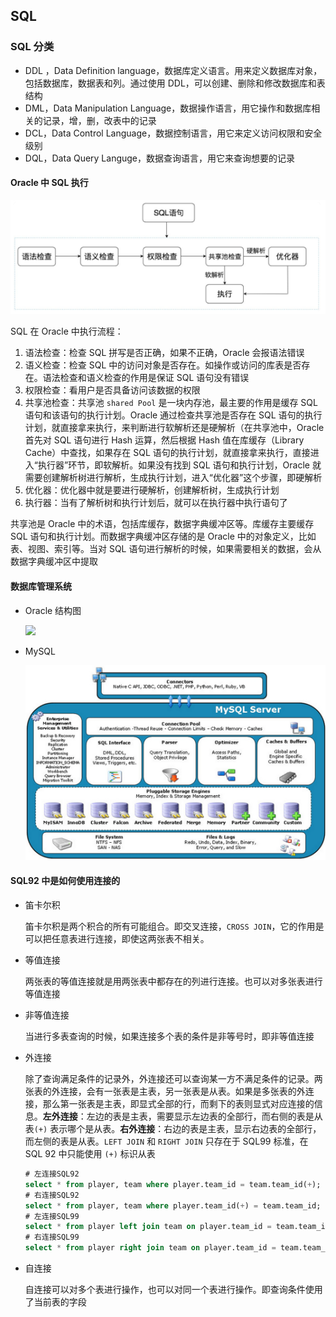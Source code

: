 ## SQL

### SQL 分类

* DDL ，Data Definition language，数据库定义语言。用来定义数据库对象，包括数据库，数据表和列。通过使用 DDL，可以创建、删除和修改数据库和表结构
* DML，Data Manipulation Language，数据操作语言，用它操作和数据库相关的记录，增，删，改表中的记录
* DCL，Data Control Language，数据控制语言，用它来定义访问权限和安全级别
* DQL，Data Query Languge，数据查询语言，用它来查询想要的记录

#### Oracle 中 SQL 执行

![](./Images/Oracle中SQL执行流程.png)

SQL 在 Oracle 中执行流程：

1. 语法检查：检查 SQL 拼写是否正确，如果不正确，Oracle 会报语法错误
2. 语义检查：检查 SQL 中的访问对象是否存在。如操作或访问的库表是否存在。语法检查和语义检查的作用是保证 SQL 语句没有错误
3. 权限检查：看用户是否具备访问该数据的权限
4. 共享池检查：共享池 `shared Pool` 是一块内存池，最主要的作用是缓存 SQL 语句和该语句的执行计划。Oracle 通过检查共享池是否存在 SQL 语句的执行计划，就直接拿来执行，来判断进行软解析还是硬解析（在共享池中，Oracle 首先对 SQL 语句进行 Hash 运算，然后根据 Hash 值在库缓存（Library Cache）中查找，如果存在 SQL  语句的执行计划，就直接拿来执行，直接进入“执行器”环节，即软解析。如果没有找到 SQL 语句和执行计划，Oracle 就需要创建解析树进行解析，生成执行计划，进入“优化器”这个步骤，即硬解析
5. 优化器：优化器中就是要进行硬解析，创建解析树，生成执行计划
6. 执行器：当有了解析树和执行计划后，就可以在执行器中执行语句了

共享池是 Oracle 中的术语，包括库缓存，数据字典缓冲区等。库缓存主要缓存 SQL 语句和执行计划。而数据字典缓冲区存储的是 Oracle 中的对象定义，比如表、视图、索引等。当对 SQL  语句进行解析的时候，如果需要相关的数据，会从数据字典缓冲区中提取

#### 数据库管理系统

* Oracle 结构图

  ![](./Images/Oracle12c数据库架构.png)

* MySQL

  ![](./Images/MySQL数据库结构.png)

  

#### SQL92 中是如何使用连接的

* 笛卡尔积

  笛卡尔积是两个积合的所有可能组合。即交叉连接，`CROSS JOIN`，它的作用是可以把任意表进行连接，即使这两张表不相关。

* 等值连接

  两张表的等值连接就是用两张表中都存在的列进行连接。也可以对多张表进行等值连接

* 非等值连接

  当进行多表查询的时候，如果连接多个表的条件是非等号时，即非等值连接

* 外连接

  除了查询满足条件的记录外，外连接还可以查询某一方不满足条件的记录。两张表的外连接，会有一张表是主表，另一张表是从表。如果是多张表的外连接，那么第一张表是主表，即显式全部的行，而剩下的表则显式对应连接的信息。**左外连接**：左边的表是主表，需要显示左边表的全部行，而右侧的表是从表`(+)` 表示哪个是从表。**右外连接**：右边的表是主表，显示右边表的全部行，而左侧的表是从表。`LEFT JOIN` 和 `RIGHT JOIN` 只存在于 SQL99 标准，在 SQL 92 中只能使用 `(+)` 标识从表

  ```sql
  # 左连接SQL92
  select * from player, team where player.team_id = team.team_id(+);
  # 右连接SQL92
  select * from player, team where player.team_id(+) = team.team_id;
  # 左连接SQL99
  select * from player left join team on player.team_id = team.team_id;
  # 右连接SQL99
  select * from player right join team on player.team_id = team.team_id;
  ```

* 自连接

  自连接可以对多个表进行操作，也可以对同一个表进行操作。即查询条件使用了当前表的字段
